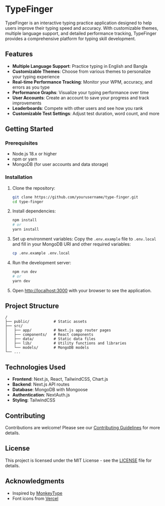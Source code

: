 # TypeFinger

TypeFinger is an interactive typing practice application designed to help users improve their typing speed and accuracy. With customizable themes, multiple language support, and detailed performance tracking, TypeFinger provides a comprehensive platform for typing skill development.

## Features

- **Multiple Language Support**: Practice typing in English and Bangla
- **Customizable Themes**: Choose from various themes to personalize your typing experience
- **Real-time Performance Tracking**: Monitor your WPM, accuracy, and errors as you type
- **Performance Graphs**: Visualize your typing performance over time
- **User Accounts**: Create an account to save your progress and track improvements
- **Leaderboards**: Compete with other users and see how you rank
- **Customizable Test Settings**: Adjust test duration, word count, and more

## Getting Started

### Prerequisites

- Node.js 18.x or higher
- npm or yarn
- MongoDB (for user accounts and data storage)

### Installation

1. Clone the repository:
   ```bash
   git clone https://github.com/yourusername/type-finger.git
   cd type-finger
   ```

2. Install dependencies:
   ```bash
   npm install
   # or
   yarn install
   ```

3. Set up environment variables:
   Copy the `.env.example` file to `.env.local` and fill in your MongoDB URI and other required variables:
   ```bash
   cp .env.example .env.local
   ```

4. Run the development server:
   ```bash
   npm run dev
   # or
   yarn dev
   ```

5. Open [http://localhost:3000](http://localhost:3000) with your browser to see the application.

## Project Structure

```
/
├── public/           # Static assets
├── src/
│   ├── app/          # Next.js app router pages
│   ├── components/   # React components
│   ├── data/         # Static data files
│   ├── lib/          # Utility functions and libraries
│   └── models/       # MongoDB models
└── ...
```

## Technologies Used

- **Frontend**: Next.js, React, TailwindCSS, Chart.js
- **Backend**: Next.js API routes
- **Database**: MongoDB with Mongoose
- **Authentication**: NextAuth.js
- **Styling**: TailwindCSS

## Contributing

Contributions are welcome! Please see our [Contributing Guidelines](CONTRIBUTING.md) for more details.

## License

This project is licensed under the MIT License - see the [LICENSE](LICENSE) file for details.

## Acknowledgments

- Inspired by [MonkeyType](https://monkeytype.com/)
- Font icons from [Vercel](https://vercel.com/font)
